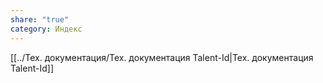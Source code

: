 ```yaml
---
share: "true"
category: Индекс
---
```




[[../Тех. документация/Тех.  документация Talent-Id|Тех.  документация Talent-Id]]

